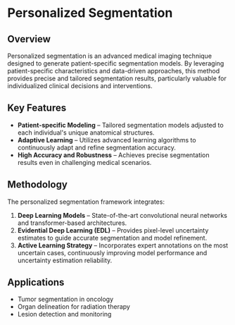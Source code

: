 # Personalized Segmentation

## Overview

Personalized segmentation is an advanced medical imaging technique designed to generate patient-specific segmentation models. By leveraging patient-specific characteristics and data-driven approaches, this method provides precise and tailored segmentation results, particularly valuable for individualized clinical decisions and interventions.

## Key Features

- **Patient-specific Modeling** – Tailored segmentation models adjusted to each individual's unique anatomical structures.  
- **Adaptive Learning** – Utilizes advanced learning algorithms to continuously adapt and refine segmentation accuracy.  
- **High Accuracy and Robustness** – Achieves precise segmentation results even in challenging medical scenarios.  

## Methodology

The personalized segmentation framework integrates:

1. **Deep Learning Models** – State-of-the-art convolutional neural networks and transformer-based architectures.  
2. **Evidential Deep Learning (EDL)** – Provides pixel-level uncertainty estimates to guide accurate segmentation and model refinement.  
3. **Active Learning Strategy** – Incorporates expert annotations on the most uncertain cases, continuously improving model performance and uncertainty estimation reliability.  

## Applications

- Tumor segmentation in oncology  
- Organ delineation for radiation therapy  
- Lesion detection and monitoring 
